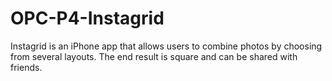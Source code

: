 # OPC-P4-Instagrid

Instagrid is an iPhone app that allows users to combine photos by choosing from several layouts. The end result is square and can be shared with friends.

  
